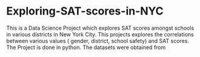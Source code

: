 # Exploring-SAT-scores-in-NYC
This is a Data Science Project which explores SAT scores amongst schools in various districts in New York City. 
This projects explores the correlations between various values ( gender, district, school safety) and SAT scores. 
The Project is done in python.
The datasets were obtained from 
